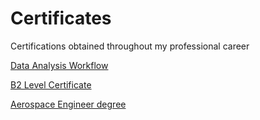 # Certificates
Certifications obtained throughout my professional career

[Data Analysis Workflow](https://github.com/DomKiwi/Certificates/blob/d6b1d5ff0ebcbf5bf555367a7eec34512a8df02a/lxpcertificate-3714835-38680479.jpg)

[B2 Level Certificate](https://github.com/DomKiwi/Certificates/blob/46277ac61cddc56dd3d9e98be5aef0b0333a8d9f/B2%20Level%20Certificate.pdf)

[Aerospace Engineer degree](https://www.etsiae.upm.es/index.php?id=270)
